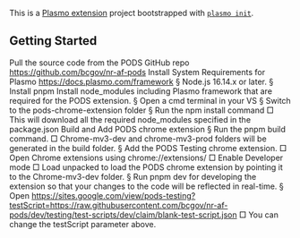 This is a [Plasmo extension](https://docs.plasmo.com/) project bootstrapped with [`plasmo init`](https://www.npmjs.com/package/plasmo).

## Getting Started
Pull the source code from the PODS GitHub repo <https://github.com/bcgov/nr-af-pods>
Install System Requirements for Plasmo <https://docs.plasmo.com/framework>
 § Node.js 16.14.x or later.
 § Install pnpm
Install node_modules including Plasmo framework that are required for the PODS extension.
 § Open a cmd terminal in your VS
  § Switch to the pods-chrome-extension folder
 § Run the npm install command
    □ This will download all the required node_modules specified in the package.json
Build and Add PODS chrome extension
 § Run the pnpm build command.
    □ Chrome-mv3-dev and chrome-mv3-prod folders will be generated in the build folder.
 § Add the PODS Testing chrome extension.
    □ Open Chrome extensions using chrome://extensions/
        □ Enable Developer mode
        □ Load unpacked to load the PODS chrome extension by pointing it to the  Chrome-mv3-dev folder.
 § Run pnpm dev for developing the extension so that your changes to the code will be reflected in real-time.
 § Open https://sites.google.com/view/pods-testing?testScript=https://raw.githubusercontent.com/bcgov/nr-af-pods/dev/testing/test-scripts/dev/claim/blank-test-script.json 
        □ You can change the testScript parameter above.
